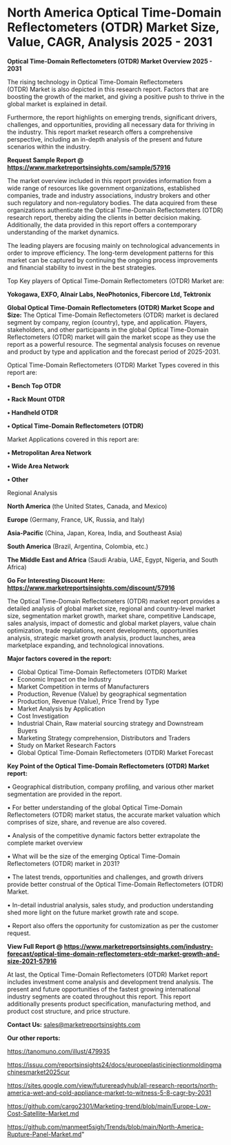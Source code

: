 # North America Optical Time-Domain Reflectometers (OTDR) Market Size, Value, CAGR, Analysis 2025 - 2031

<Strong> Optical Time-Domain Reflectometers (OTDR) Market Overview 2025 - 2031</strong>

The rising technology in Optical Time-Domain Reflectometers (OTDR) Market is also depicted in this research report. Factors that are boosting the growth of the market, and giving a positive push to thrive in the global market is explained in detail.

Furthermore, the report highlights on emerging trends, significant drivers, challenges, and opportunities, providing all necessary data for thriving in the industry. This report market research offers a comprehensive perspective, including an in-depth analysis of the present and future scenarios within the industry.

<strong>Request Sample Report @ <a href=https://www.marketreportsinsights.com/sample/57916>https://www.marketreportsinsights.com/sample/57916</a></strong>

The market overview included in this report provides information from a wide range of resources like government organizations, established companies, trade and industry associations, industry brokers and other such regulatory and non-regulatory bodies. The data acquired from these organizations authenticate the Optical Time-Domain Reflectometers (OTDR) research report, thereby aiding the clients in better decision making. Additionally, the data provided in this report offers a contemporary understanding of the market dynamics.

The leading players are focusing mainly on technological advancements in order to improve efficiency. The long-term development patterns for this market can be captured by continuing the ongoing process improvements and financial stability to invest in the best strategies.

Top Key players of Optical Time-Domain Reflectometers (OTDR) Market are:

<strong>Yokogawa, EXFO, Alnair Labs, NeoPhotonics, Fibercore Ltd, Tektronix</strong>

<strong><b>Global Optical Time-Domain Reflectometers (OTDR) Market Scope and Size:</b></strong>
The Optical Time-Domain Reflectometers (OTDR) market is declared segment by company, region (country), type, and application. Players, stakeholders, and other participants in the global Optical Time-Domain Reflectometers (OTDR) market will gain the market scope as they use the report as a powerful resource. The segmental analysis focuses on revenue and product by type and application and the forecast period of 2025-2031.

Optical Time-Domain Reflectometers (OTDR) Market Types covered in this report are:

<strong>• Bench Top OTDR

• Rack Mount OTDR

• Handheld OTDR

• Optical Time-Domain Reflectometers (OTDR)</strong>

Market Applications covered in this report are:

<strong>• Metropolitan Area Network

• Wide Area Network

• Other</strong> 

Regional Analysis

<strong>North America</strong> (the United States, Canada, and Mexico)

<strong>Europe</strong> (Germany, France, UK, Russia, and Italy)

<strong>Asia-Pacific</strong> (China, Japan, Korea, India, and Southeast Asia)

<strong>South America</strong> (Brazil, Argentina, Colombia, etc.)

<strong>The Middle East and Africa</strong> (Saudi Arabia, UAE, Egypt, Nigeria, and South Africa)

<strong>Go For Interesting Discount Here: <a href=https://www.marketreportsinsights.com/discount/57916>https://www.marketreportsinsights.com/discount/57916</a></strong>

The Optical Time-Domain Reflectometers (OTDR) market report provides a detailed analysis of global market size, regional and country-level market size, segmentation market growth, market share, competitive Landscape, sales analysis, impact of domestic and global market players, value chain optimization, trade regulations, recent developments, opportunities analysis, strategic market growth analysis, product launches, area marketplace expanding, and technological innovations.

<strong><b>Major factors covered in the report:</b></strong>
<ul>
  <li>Global Optical Time-Domain Reflectometers (OTDR) Market </li>
  <li>Economic Impact on the Industry</li>
  <li>Market Competition in terms of Manufacturers</li>
  <li>Production, Revenue (Value) by geographical segmentation</li>
  <li>Production, Revenue (Value), Price Trend by Type</li>
  <li>Market Analysis by Application</li>
  <li>Cost Investigation</li>
  <li>Industrial Chain, Raw material sourcing strategy and Downstream Buyers</li>
  <li>Marketing Strategy comprehension, Distributors and Traders</li>
  <li>Study on Market Research Factors</li>
  <li>Global Optical Time-Domain Reflectometers (OTDR) Market Forecast</li>
</ul>

<strong><b>Key Point of the Optical Time-Domain Reflectometers (OTDR) Market report:</b></strong>

• Geographical distribution, company profiling, and various other market segmentation are provided in the report.

• For better understanding of the global Optical Time-Domain Reflectometers (OTDR) market status, the accurate market valuation which comprises of size, share, and revenue are also covered.

• Analysis of the competitive dynamic factors better extrapolate the complete market overview

• What will be the size of the emerging Optical Time-Domain Reflectometers (OTDR) market in 2031?

• The latest trends, opportunities and challenges, and growth drivers provide better construal of the Optical Time-Domain Reflectometers (OTDR) Market.

• In-detail industrial analysis, sales study, and production understanding shed more light on the future market growth rate and scope.

• Report also offers the opportunity for customization as per the customer request.

<strong><b>View Full Report @ <a href=https://www.marketreportsinsights.com/industry-forecast/optical-time-domain-reflectometers-otdr-market-growth-and-size-2021-57916>https://www.marketreportsinsights.com/industry-forecast/optical-time-domain-reflectometers-otdr-market-growth-and-size-2021-57916</a></b></strong>


At last, the Optical Time-Domain Reflectometers (OTDR) Market report includes investment come analysis and development trend analysis. The present and future opportunities of the fastest growing international industry segments are coated throughout this report. This report additionally presents product specification, manufacturing method, and product cost structure, and price structure.

<strong>Contact Us:</strong>
sales@marketreportsinsights.com

<strong>Our other reports:</strong>

<a href=https://tanomuno.com/illust/479935>https://tanomuno.com/illust/479935</a>

<a href=https://issuu.com/reportsinsights24/docs/europeplasticinjectionmoldingmachinesmarket2025cur>https://issuu.com/reportsinsights24/docs/europeplasticinjectionmoldingmachinesmarket2025cur</a>

<a href=https://sites.google.com/view/futurereadyhub/all-research-reports/north-america-wet-and-cold-appliance-market-to-witness-5-8-cagr-by-2031>https://sites.google.com/view/futurereadyhub/all-research-reports/north-america-wet-and-cold-appliance-market-to-witness-5-8-cagr-by-2031</a>

<a href=https://github.com/cargo2301/Marketing-trend/blob/main/Europe-Low-Cost-Satellite-Market.md>https://github.com/cargo2301/Marketing-trend/blob/main/Europe-Low-Cost-Satellite-Market.md</a>

<a href=https://github.com/manmeet5sigh/Trends/blob/main/North-America-Rupture-Panel-Market.md>https://github.com/manmeet5sigh/Trends/blob/main/North-America-Rupture-Panel-Market.md</a>"
